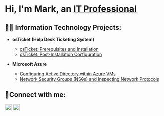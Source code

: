 <h1>Hi, I'm Mark, an <a href="https://linkedin.com/in/markgrantjr">IT Professional</a></h1>

<h2>👨‍💻 Information Technology Projects:</h2>

- <b>osTicket (Help Desk Ticketing System)</b>
  - [osTicket: Prerequisites and Installation](https://github.com/markgrantjr/osticket-prereqs)
  - [osTicket: Post-Installation Configuration](https://github.com/markgrantjr/post-install-config)

- <b>Microsoft Azure</b>
  - [Configuring  Active Directory within Azure VMs](https://github.com/markgrantjr/configure-ad)
  - [Network Security Groups (NSGs) and Inspecting Network Protocols](https://github.com/markgrantjr/azure-network-protocols)

<h2>🤳Connect with me:</h2>

[<img align="left" alt="markgrantjr | LinkedIn" width="22px" src="https://cdn.jsdelivr.net/npm/simple-icons@v3/icons/linkedin.svg" />][linkedin]
[<img align="left" alt="mark_everett86 | Instagram" width="22px" src="https://cdn.jsdelivr.net/npm/simple-icons@v3/icons/instagram.svg" />][instagram]


[instagram]: https://www.instagram.com/mark_everett86
[linkedin]: https://linkedin.com/in/markgrantjr

